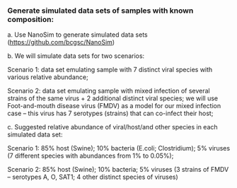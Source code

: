 ### Generate simulated data sets of samples with known composition:  

a.       Use NanoSim to generate simulated data sets (https://github.com/bcgsc/NanoSim)  

b.       We will simulate data sets for two scenarios:  

Scenario 1: data set emulating sample with 7 distinct viral species with various relative abundance;

Scenario 2: data set emulating sample with mixed infection of several strains of the same virus + 2 additional distinct viral species; we will use Foot-and-mouth disease virus (FMDV) as a model for our mixed infection case – this virus has 7 serotypes (strains) that can co-infect their host;

c.       Suggested relative abundance of viral/host/and other species in each simulated data set:  

Scenario 1: 85% host (Swine); 10% bacteria (E.coli; Clostridium); 5% viruses (7 different species with abundances from 1% to 0.05%);

Scenario 2: 85% host (Swine); 10% bacteria; 5% viruses (3 strains of FMDV – serotypes A, O, SAT1; 4 other distinct species of viruses)
